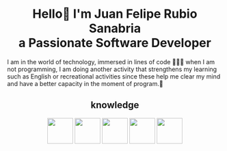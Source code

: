 <h1 align="center">Hello👋 I'm Juan Felipe Rubio Sanabria <br> a Passionate Software Developer </h1>

I am in the world of technology, immersed in lines of code 👨🏻‍🚀 when I am not programming, I am doing another activity that strengthens my learning such as English or recreational activities since these help me clear my mind and have a better capacity in the moment of program.📱

<!DOCTYPE html>
<html lang="en">
<head>
    <meta charset="UTF-8">
    <meta name="viewport" content="width=device-width, initial-scale=1.0">
</head>
<body>
    <h2 align="center">knowledge</h2>
<p align="center">
  <img src="https://cdn3.iconfinder.com/data/icons/logos-and-brands-adobe/512/267_Python-512.png" width="60" height="60">
  <img src="https://upload.wikimedia.org/wikipedia/commons/thumb/3/38/HTML5_Badge.svg/2048px-HTML5_Badge.svg.png" width="60" height="60">
  <img src="https://upload.wikimedia.org/wikipedia/commons/thumb/6/62/CSS3_logo.svg/800px-CSS3_logo.svg.png" width="60" height="60">
  <img src="https://e7.pngegg.com/pngimages/602/440/png-clipart-javascript-open-logo-number-js-angle-text.png" width="60" height="60">
  <img src="https://victorroblesweb.es/wp-content/uploads/2018/04/git.png" width="60" height="60">    
</p>

</body>
</html>
<!--
**RubioJuan/RubioJuan** is a ✨ _special_ ✨ repository because its `README.md` (this file) appears on your GitHub profile.

Here are some ideas to get you started:

- 🔭 I’m currently working on ...
- 🌱 I’m currently learning ...
- 👯 I’m looking to collaborate on ...
- 🤔 I’m looking for help with ...
- 💬 Ask me about ...
- 📫 How to reach me: ...
- 😄 Pronouns: ...
- ⚡ Fun fact: ...
-->
